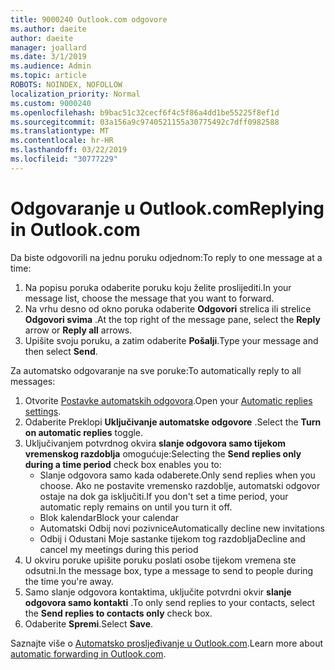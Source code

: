 ```yaml
---
title: 9000240 Outlook.com odgovore
ms.author: daeite
author: daeite
manager: joallard
ms.date: 3/1/2019
ms.audience: Admin
ms.topic: article
ROBOTS: NOINDEX, NOFOLLOW
localization_priority: Normal
ms.custom: 9000240
ms.openlocfilehash: b9bac51c32cecf6f4c5f86a4dd1be55225f8ef1d
ms.sourcegitcommit: 03a156a9c9740521155a30775492c7dff0982588
ms.translationtype: MT
ms.contentlocale: hr-HR
ms.lasthandoff: 03/22/2019
ms.locfileid: "30777229"
---
```

# <a name="replying-in-outlookcom"></a><span data-ttu-id="70fc1-102">Odgovaranje u Outlook.com</span><span class="sxs-lookup"><span data-stu-id="70fc1-102">Replying in Outlook.com</span></span>

<span data-ttu-id="70fc1-103">Da biste odgovorili na jednu poruku odjednom:</span><span class="sxs-lookup"><span data-stu-id="70fc1-103">To reply to one message at a time:</span></span>

1. <span data-ttu-id="70fc1-104">Na popisu poruka odaberite poruku koju želite proslijediti.</span><span class="sxs-lookup"><span data-stu-id="70fc1-104">In your message list, choose the message that you want to forward.</span></span>
2. <span data-ttu-id="70fc1-105">Na vrhu desno od okno poruka odaberite **Odgovori** strelica ili strelice **Odgovori svima** .</span><span class="sxs-lookup"><span data-stu-id="70fc1-105">At the top right of the message pane, select the **Reply** arrow or **Reply all** arrows.</span></span>
3. <span data-ttu-id="70fc1-106">Upišite svoju poruku, a zatim odaberite **Pošalji**.</span><span class="sxs-lookup"><span data-stu-id="70fc1-106">Type your message and then select **Send**.</span></span>

<span data-ttu-id="70fc1-107">Za automatsko odgovaranje na sve poruke:</span><span class="sxs-lookup"><span data-stu-id="70fc1-107">To automatically reply to all messages:</span></span>

1. <span data-ttu-id="70fc1-108">Otvorite [Postavke automatskih odgovora](https://outlook.live.com/mail/options/mail/automaticReplies/automaticRepliesOption).</span><span class="sxs-lookup"><span data-stu-id="70fc1-108">Open your [Automatic replies settings](https://outlook.live.com/mail/options/mail/automaticReplies/automaticRepliesOption).</span></span>
2. <span data-ttu-id="70fc1-109">Odaberite Preklopi **Uključivanje automatske odgovore** .</span><span class="sxs-lookup"><span data-stu-id="70fc1-109">Select the **Turn on automatic replies** toggle.</span></span>
3. <span data-ttu-id="70fc1-110">Uključivanjem potvrdnog okvira **slanje odgovora samo tijekom vremenskog razdoblja** omogućuje:</span><span class="sxs-lookup"><span data-stu-id="70fc1-110">Selecting the **Send replies only during a time period** check box enables you to:</span></span>
    - <span data-ttu-id="70fc1-111">Slanje odgovora samo kada odaberete.</span><span class="sxs-lookup"><span data-stu-id="70fc1-111">Only send replies when you choose.</span></span> <span data-ttu-id="70fc1-112">Ako ne postavite vremensko razdoblje, automatski odgovor ostaje na dok ga isključiti.</span><span class="sxs-lookup"><span data-stu-id="70fc1-112">If you don't set a time period, your automatic reply remains on until you turn it off.</span></span>
    - <span data-ttu-id="70fc1-113">Blok kalendar</span><span class="sxs-lookup"><span data-stu-id="70fc1-113">Block your calendar</span></span>
    - <span data-ttu-id="70fc1-114">Automatski Odbij novi pozivnice</span><span class="sxs-lookup"><span data-stu-id="70fc1-114">Automatically decline new invitations</span></span>
    - <span data-ttu-id="70fc1-115">Odbij i Odustani Moje sastanke tijekom tog razdoblja</span><span class="sxs-lookup"><span data-stu-id="70fc1-115">Decline and cancel my meetings during this period</span></span>
4. <span data-ttu-id="70fc1-116">U okviru poruke upišite poruku poslati osobe tijekom vremena ste odsutni.</span><span class="sxs-lookup"><span data-stu-id="70fc1-116">In the message box, type a message to send to people during the time you're away.</span></span>
5. <span data-ttu-id="70fc1-117">Samo slanje odgovora kontaktima, uključite potvrdni okvir **slanje odgovora samo kontakti** .</span><span class="sxs-lookup"><span data-stu-id="70fc1-117">To only send replies to your contacts, select the **Send replies to contacts only** check box.</span></span>
6. <span data-ttu-id="70fc1-118">Odaberite **Spremi**.</span><span class="sxs-lookup"><span data-stu-id="70fc1-118">Select **Save**.</span></span>

<span data-ttu-id="70fc1-119">Saznajte više o [Automatsko prosljeđivanje u Outlook.com](https://support.office.com/article/14614626-9855-48dc-a986-dec81d07b1a0).</span><span class="sxs-lookup"><span data-stu-id="70fc1-119">Learn more about [automatic forwarding in Outlook.com](https://support.office.com/article/14614626-9855-48dc-a986-dec81d07b1a0).</span></span>